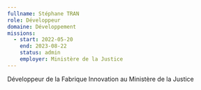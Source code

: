 ```yaml
---
fullname: Stéphane TRAN
role: Développeur
domaine: Développement
missions:
  - start: 2022-05-20
    end: 2023-08-22
    status: admin
    employer: Ministère de la Justice
---
```


Développeur de la Fabrique Innovation au Ministère de la Justice 
